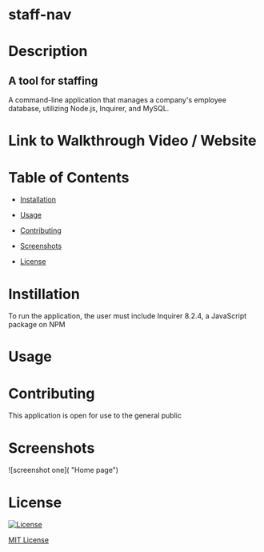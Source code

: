 # staff-nav

# Description

## A tool for staffing
 
A command-line application that manages a company's employee database, utilizing Node.js, Inquirer, and MySQL.
 
# Link to Walkthrough Video / Website

<!-- [App Website](https://website.netlify.app/) -->



# Table of Contents

  * [Installation](#installation)

  * [Usage](#usage)

  * [Contributing](#contributing)

  * [Screenshots](#screenshots)

  * [License](#license)


# Instillation

To run the application, the user must include Inquirer 8.2.4, a JavaScript package on NPM
 
# Usage

  <!-- * Users will have to answer multiple choice questions within a certain amount of time.
  * If the answers are incorrect, the 5 seconds will be deducted from their alloted time.
  * The user's score will be the amount of time left at the end of their turn.
  * Future versions of the quiz app will allow them to save their scores to local storage. -->
 
# Contributing

This application is open for use to the general public

# Screenshots

![screenshot one]( "Home page") 

 
# License

[![License](https://img.shields.io/badge/License-MIT-yellow.svg)](https://opensource.org/licenses/MIT)

[MIT License](LICENSE.md)
